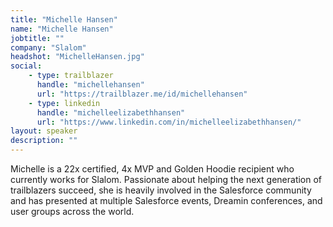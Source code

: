 ```yaml
---
title: "Michelle Hansen"
name: "Michelle Hansen"
jobtitle: ""
company: "Slalom"
headshot: "MichelleHansen.jpg"
social:
    - type: trailblazer
      handle: "michellehansen"
      url: "https://trailblazer.me/id/michellehansen"
    - type: linkedin
      handle: "michelleelizabethhansen"
      url: "https://www.linkedin.com/in/michelleelizabethhansen/"
layout: speaker
description: ""
---
```


Michelle is a 22x certified, 4x MVP and Golden Hoodie recipient who currently works for Slalom. Passionate about helping the next generation of trailblazers succeed, she is heavily involved in the Salesforce community and has presented at multiple Salesforce events, Dreamin conferences, and user groups across the world. 